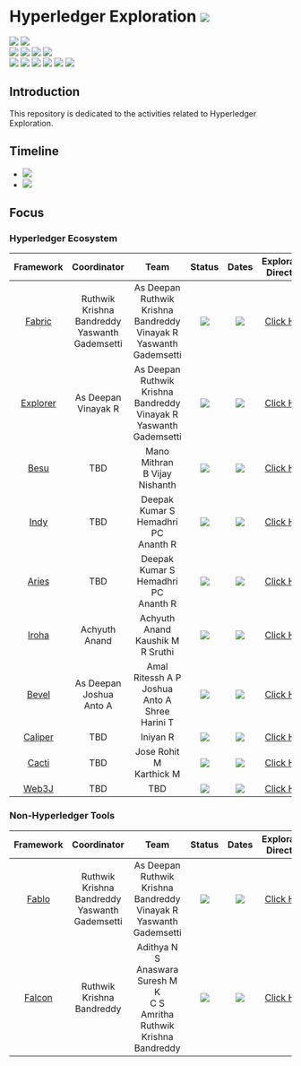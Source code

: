 # Hyperledger Exploration  ![](https://img.shields.io/badge/-Live-darkgreen)
![](https://img.shields.io/badge/Domain-Blockchain-blue) ![](https://img.shields.io/badge/Blockchain-Hyperledger-brown) <br/> 
![](https://img.shields.io/badge/Hyperledger-Fabric-gold) ![](https://img.shields.io/badge/Hyperledger-Besu-gold) ![](https://img.shields.io/badge/Hyperledger-Indy-gold) ![](https://img.shields.io/badge/Hyperledger-Iroha-gold) <br/>
![](https://img.shields.io/badge/Hyperledger-Explorer-silver) ![](https://img.shields.io/badge/Hyperledger-Bevel-silver) ![](https://img.shields.io/badge/Hyperledger-Aries-silver) ![](https://img.shields.io/badge/Hyperledger-Caliper-silver) ![](https://img.shields.io/badge/Hyperledger-Cacti-silver) ![](https://img.shields.io/badge/Hyperledger-Web3J-gold)

## Introduction 
This repository is dedicated to the activities related to Hyperledger Exploration.

## Timeline
- ![](https://img.shields.io/badge/Start-July_2023-blue)
- ![](https://img.shields.io/badge/Completion-Dec_2024-darkgreen)

## Focus

### Hyperledger Ecosystem 

|  Framework |    Coordinator   |           Team             |     Status    |  Dates  | Exploration Directory | 
|:----------:|:----------------:|:--------------------------:|:-------------:|:-------:|:---------------------:|
|  [Fabric](https://www.hyperledger.org/projects/fabric)    | Ruthwik Krishna Bandreddy <br/> Yaswanth Gademsetti | As Deepan <br/> Ruthwik Krishna Bandreddy <br/> Vinayak R <br/> Yaswanth Gademsetti | ![](https://img.shields.io/badge/-In_Progress-blue) | ![](https://img.shields.io/badge/Start-July_2023-blue) |  [Click Here](docs/dlt/fabric/) |
|  [Explorer]()  | As Deepan <br/> Vinayak R | As Deepan <br/> Ruthwik Krishna Bandreddy <br/> Vinayak R <br/> Yaswanth Gademsetti | ![](https://img.shields.io/badge/-In_Progress-blue) | ![](https://img.shields.io/badge/Start-July_2023-blue) | [Click Here](docs/tools/explorer) |
|  [Besu](https://www.hyperledger.org/projects/besu)      | TBD | Mano Mithran <br/> B Vijay Nishanth | ![](https://img.shields.io/badge/-Started-orange) | ![](https://img.shields.io/badge/Start-Feb_2024-blue)  | [Click Here](docs/dlt/besu) |
|  [Indy](https://www.hyperledger.org/projects/hyperledger-indy)      | TBD |  Deepak Kumar S <br/> Hemadhri PC <br/> Ananth R | ![](https://img.shields.io/badge/-Started-orange) |  ![](https://img.shields.io/badge/Start-Feb_2024-blue) | [Click Here](docs/dlt/indy) |
|  [Aries](https://www.hyperledger.org/projects/aries)      | TBD |  Deepak Kumar S <br/> Hemadhri PC  <br/> Ananth R | ![](https://img.shields.io/badge/-Started-orange) |  ![](https://img.shields.io/badge/Start-TBD_2024-grey) | [Click Here](docs/lib/aries) |
|  [Iroha](https://www.hyperledger.org/projects/iroha)     | Achyuth Anand | Achyuth Anand <br/> Kaushik M <br/> R Sruthi | ![](https://img.shields.io/badge/-Started-orange) | ![](https://img.shields.io/badge/Start-Feb_2024-blue) | [Click Here](docs/dlt/iroha) |
|  [Bevel](https://www.hyperledger.org/projects/bevel)     | As Deepan <br/> Joshua Anto A | Amal Ritessh A P <br/> Joshua Anto A <br/> Shree Harini T | ![](https://img.shields.io/badge/-Started-orange) | ![](https://img.shields.io/badge/Start-Jan_2024-blue) | [Click Here](docs/tools/bevel) |
|  [Caliper](https://www.hyperledger.org/projects/caliper)   | TBD | Iniyan R |  ![](https://img.shields.io/badge/-To_be_Started-grey) | ![](https://img.shields.io/badge/Start-Mar_2024-blue) | [Click Here](docs/tools/caliper) |
|  [Cacti](https://www.hyperledger.org/projects/cacti)     | TBD |  Jose Rohit M <br/> Karthick M |  ![](https://img.shields.io/badge/-To_be_Started-grey) | ![](https://img.shields.io/badge/Start-Mar_2024-blue) | [Click Here](docs/tools/cacti) |
|  [Web3J](https://www.hyperledger.org/projects/web3j) | TBD | TBD      |  ![](https://img.shields.io/badge/-To_be_Started-grey) | ![](https://img.shields.io/badge/Start-Mar_2024-blue) | [Click Here](docs/) |

### Non-Hyperledger Tools

|         Framework     |    Coordinator   |          Team             |     Status    |   Dates  | Exploration Directory | 
|:---------------------:|:----------------:|:-------------------------:|:-------------:|:--------:|:---------------------:|
|         [Fablo](https://github.com/hyperledger-labs/fablo)         | Ruthwik Krishna Bandreddy <br/> Yaswanth Gademsetti | As Deepan <br/> Ruthwik Krishna Bandreddy <br/> Vinayak R <br/> Yaswanth Gademsetti | ![](https://img.shields.io/badge/-In_Progress-blue) | ![](https://img.shields.io/badge/Start-Aug_2023-blue) | [Click Here](docs/) |
|         [Falcon](https://github.com/npci/falcon)        | Ruthwik Krishna Bandreddy | Adithya N S <br/> Anaswara Suresh M K <br/> C S Amritha <br/> Ruthwik Krishna Bandreddy <br/> | ![](https://img.shields.io/badge/-In_Progress-blue) | ![](https://img.shields.io/badge/Start-Jan_2024-blue) | [Click Here](docs/) |
